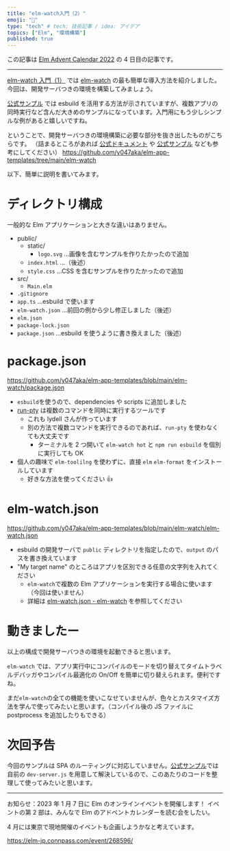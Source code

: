 ```yaml
---
title: "elm-watch入門（2）"
emoji: "🔄"
type: "tech" # tech: 技術記事 / idea: アイデア
topics: ["Elm", "環境構築"]
published: true
---
```


この記事は [Elm Advent Calendar 2022](https://qiita.com/advent-calendar/2022/elm) の 4 日目の記事です。

---

[elm-watch 入門（1）] では [elm-watch] の最も簡単な導入方法を紹介しました。
今回は、開発サーバつきの環境を構築してみましょう。

[公式サンプル][elm-watch_example] では esbuild を活用する方法が示されていますが、複数アプリの同時実行など含んだ大きめのサンプルになっています。入門用にもう少しシンプルな例があると嬉しいですね。

ということで、開発サーバつきの環境構築に必要な部分を抜き出したものがこちらです。
（詰まるところがあれば [公式ドキュメント][document site] や [公式サンプル][elm-watch_example] なども参考にしてください）
https://github.com/y047aka/elm-app-templates/tree/main/elm-watch

以下、簡単に説明を書いてみます。

# ディレクトリ構成

一般的な Elm アプリケーションと大きな違いはありません。

- public/
  - static/
    - `logo.svg` ...画像を含むサンプルを作りたかったので追加
  - `index.html` ...（後述）
  - `style.css` ...CSS を含むサンプルを作りたかったので追加
- src/
  - `Main.elm`
- `.gitignore`
- `app.ts` ...esbuild で使います
- `elm-watch.json` ...前回の例から少し修正しました（後述）
- `elm.json`
- `package-lock.json`
- `package.json` ...esbuild を使うように書き換えました（後述）

# package.json

https://github.com/y047aka/elm-app-templates/blob/main/elm-watch/package.json

- `esbuild`を使うので、dependencies や scripts に追加しました
- [run-pty] は複数のコマンドを同時に実行するツールです
  - これも lydell さんが作っています
  - 別の方法で複数コマンドを実行できるのであれば、`run-pty` を使わなくても大丈夫です
    - ターミナルを 2 つ開いて `elm-watch hot` と `npm run esbuild` を個別に実行しても OK
- 個人の趣味で `elm-toolilng` を使わずに、直接 `elm` `elm-format` をインストールしています
  - 好きな方法を使ってください 👍

# elm-watch.json

https://github.com/y047aka/elm-app-templates/blob/main/elm-watch/elm-watch.json

- esbuild の開発サーバで `public` ディレクトリを指定したので、`output` のパスを書き換えています
- "My target name" のところはアプリを区別できる任意の文字列を入れてください
  - `elm-watch`で複数の Elm アプリケーションを実行する場合に使います（今回は使いません）
  - 詳細は [elm-watch.json - elm-watch](https://lydell.github.io/elm-watch/elm-watch.json/) を参照してください

# 動きましたー

以上の構成で開発サーバつきの環境を起動できると思います。

`elm-watch` では、アプリ実行中にコンパイルのモードを切り替えてタイムトラベルデバッガやコンパイル最適化の On/Off を簡単に切り替えられます。便利ですね。

まだ`elm-watch`の全ての機能を使いこなせていませんが、色々とカスタマイズ方法を学んで使ってみたいと思います。（コンパイル後の JS ファイルに postprocess を追加したりもできる）

# 次回予告

今回のサンプルは SPA のルーティングに対応していません。[公式サンプル][elm-watch_example]では自前の `dev-server.js` を用意して解決しているので、このあたりのコードを整理して使ってみたいと思います。

---

お知らせ：2023 年 1 月 7 日に Elm のオンラインイベントを開催します！
イベントの第 2 部は、みんなで Elm のアドベントカレンダーを読む会をしたい。

4 月には東京で現地開催のイベントも企画しようかなと考えています。

https://elm-jp.connpass.com/event/268596/

[elm-watch]: https://github.com/lydell/elm-watch
[document site]: https://lydell.github.io/elm-watch/
[elm-watch_example]: https://github.com/lydell/elm-watch/tree/main/example
[run-pty]: https://github.com/lydell/run-pty/
[elm-app-templates/elm-watch]: https://github.com/y047aka/elm-app-templates/tree/main/elm-watch
[elm-watch 入門（1）]: https://zenn.dev/y047aka/articles/elm-watch-01
